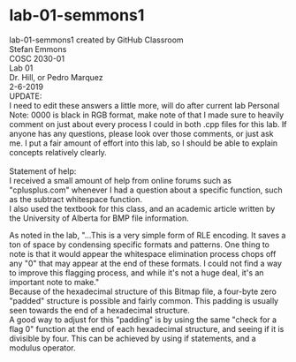 # lab-01-semmons1
lab-01-semmons1 created by GitHub Classroom <br />
Stefan Emmons <br />
COSC 2030-01 <br />
Lab 01 <br />
Dr. Hill, or Pedro Marquez <br />
2-6-2019 <br />
UPDATE: <br />
I need to edit these answers a little more, will do after current lab
Personal Note: 0000 is black in RGB format, make note of that 
I made sure to heavily comment on just about every process I could in both .cpp files for this lab. If anyone has any questions, please 
look over those comments, or just ask me. I put a fair amount of effort into this lab, so I should be able to explain concepts relatively
clearly. <br /> 
<br />
Statement of help: <br />
I received a small amount of help from online forums such as "cplusplus.com" whenever I had a question about a specific function, such as the subtract whitespace function. <br />
I also used the textbook for this class, and an academic article written by the University of Alberta for BMP file information. <br /> 

As noted in the lab, "...This is a very simple form of RLE encoding. It saves a ton of space by condensing specific formats and patterns. One thing to note is that it would appear the whitespace elimination process chops off
any "0" that may appear at the end of these formats. I could not find a way to improve this flagging process, and while it's not a huge deal, it's an important note to make."<br /> 
Because of the hexadecimal structure of this Bitmap file, a four-byte zero "padded" structure is possible and fairly common. This padding is usually seen towards the end of a hexadecimal structure. <br />
A good way to adjust for this "padding" is by using the same "check for a flag 0" function at the end of each hexadecimal structure, and seeing if it is divisible by four. This can be achieved by using if statements, and a modulus operator.  
